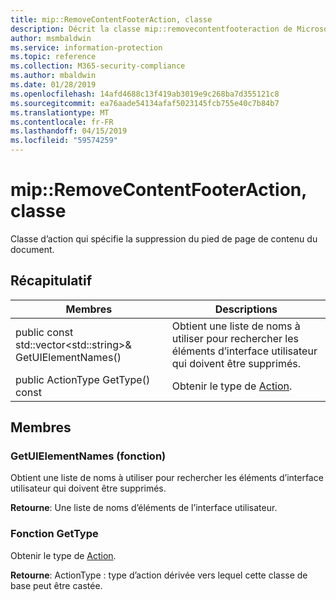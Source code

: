 ```yaml
---
title: mip::RemoveContentFooterAction, classe
description: Décrit la classe mip::removecontentfooteraction de Microsoft Information Protection (MIP) SDK.
author: msmbaldwin
ms.service: information-protection
ms.topic: reference
ms.collection: M365-security-compliance
ms.author: mbaldwin
ms.date: 01/28/2019
ms.openlocfilehash: 14afd4688c13f419ab3019e9c268ba7d355121c8
ms.sourcegitcommit: ea76aade54134afaf5023145fcb755e40c7b84b7
ms.translationtype: MT
ms.contentlocale: fr-FR
ms.lasthandoff: 04/15/2019
ms.locfileid: "59574259"
---
```

# <a name="class-mipremovecontentfooteraction"></a>mip::RemoveContentFooterAction, classe 
Classe d’action qui spécifie la suppression du pied de page de contenu du document.
  
## <a name="summary"></a>Récapitulatif
 Membres                        | Descriptions                                
--------------------------------|---------------------------------------------
public const std::vector\<std::string\>& GetUIElementNames()  |  Obtient une liste de noms à utiliser pour rechercher les éléments d’interface utilisateur qui doivent être supprimés.
public ActionType GetType() const  |  Obtenir le type de [Action](class_mip_action.md).

## <a name="members"></a>Membres
  
### <a name="getuielementnames-function"></a>GetUIElementNames (fonction)
Obtient une liste de noms à utiliser pour rechercher les éléments d’interface utilisateur qui doivent être supprimés.

  
**Retourne**: Une liste de noms d’éléments de l’interface utilisateur.

### <a name="gettype-function"></a>Fonction GetType    
Obtenir le type de [Action](class_mip_action.md).  

**Retourne**: ActionType : type d’action dérivée vers lequel cette classe de base peut être castée.